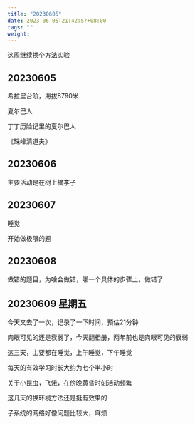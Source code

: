 ```yaml
---
title: "20230605"
date: 2023-06-05T21:42:57+08:00
tags: ""
weight: 
---
```


这周继续换个方法实验

## 20230605

希拉里台阶，海拔8790米

夏尔巴人

丁丁历险记里的夏尔巴人

《珠峰清道夫》

## 20230606

主要活动是在树上摘李子

## 20230607

睡觉

开始做极限的题

## 20230608

做错的题目，为啥会做错，哪一个具体的步骤上，做错了

## 20230609 星期五

今天又去了一次，记录了一下时间，预估21分钟

肉眼可见的还是衰弱了，今天翻相册，两年前也是肉眼可见的衰弱

这三天，主要都在睡觉，上午睡觉，下午睡觉

每天的有效学习时长大约为七个半小时

关于小昆虫，飞蛾，在傍晚黄昏时刻活动频繁

这几天的换环境方法还是挺有效果的

子系统的网络好像问题比较大，麻烦